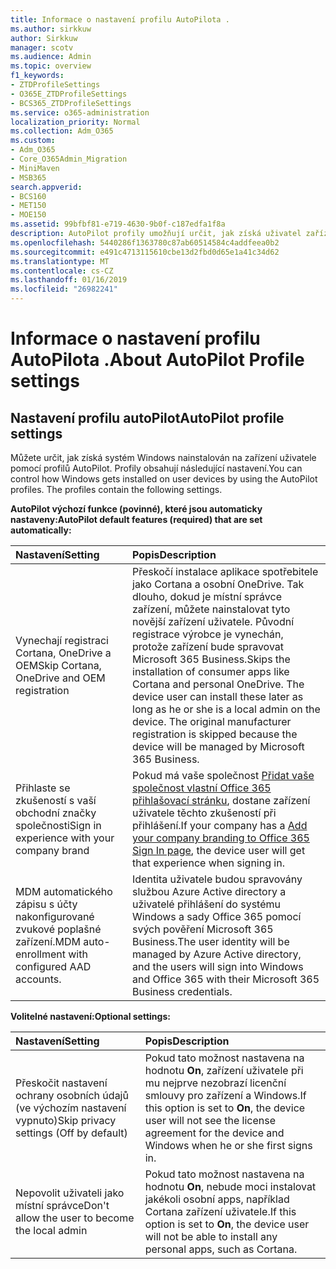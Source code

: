 ```yaml
---
title: Informace o nastavení profilu AutoPilota .
ms.author: sirkkuw
author: Sirkkuw
manager: scotv
ms.audience: Admin
ms.topic: overview
f1_keywords:
- ZTDProfileSettings
- O365E_ZTDProfileSettings
- BCS365_ZTDProfileSettings
ms.service: o365-administration
localization_priority: Normal
ms.collection: Adm_O365
ms.custom:
- Adm_O365
- Core_O365Admin_Migration
- MiniMaven
- MSB365
search.appverid:
- BCS160
- MET150
- MOE150
ms.assetid: 99bfbf81-e719-4630-9b0f-c187edfa1f8a
description: AutoPilot profily umožňují určit, jak získá uživatel zařízení nainstalován systém Windows. Profily obsahují výchozí a volitelné nastavení, například Přeskočit instalaci Cortana.
ms.openlocfilehash: 5440286f1363780c87ab60514584c4addfeea0b2
ms.sourcegitcommit: e491c4713115610cbe13d2fbd0d65e1a41c34d62
ms.translationtype: MT
ms.contentlocale: cs-CZ
ms.lasthandoff: 01/16/2019
ms.locfileid: "26982241"
---
```

# <a name="about-autopilot-profile-settings"></a><span data-ttu-id="42f66-104">Informace o nastavení profilu AutoPilota .</span><span class="sxs-lookup"><span data-stu-id="42f66-104">About AutoPilot Profile settings</span></span>

## <a name="autopilot-profile-settings"></a><span data-ttu-id="42f66-105">Nastavení profilu autoPilot</span><span class="sxs-lookup"><span data-stu-id="42f66-105">AutoPilot profile settings</span></span>

<span data-ttu-id="42f66-p102">Můžete určit, jak získá systém Windows nainstalován na zařízení uživatele pomocí profilů AutoPilot. Profily obsahují následující nastavení.</span><span class="sxs-lookup"><span data-stu-id="42f66-p102">You can control how Windows gets installed on user devices by using the AutoPilot profiles. The profiles contain the following settings.</span></span>
  
 <span data-ttu-id="42f66-108">**AutoPilot výchozí funkce (povinné), které jsou automaticky nastaveny:**</span><span class="sxs-lookup"><span data-stu-id="42f66-108">**AutoPilot default features (required) that are set automatically:**</span></span>
  
|<span data-ttu-id="42f66-109">**Nastavení**</span><span class="sxs-lookup"><span data-stu-id="42f66-109">**Setting**</span></span>|<span data-ttu-id="42f66-110">**Popis**</span><span class="sxs-lookup"><span data-stu-id="42f66-110">**Description**</span></span>|
|:-----|:-----|
|<span data-ttu-id="42f66-111">Vynechají registraci Cortana, OneDrive a OEM</span><span class="sxs-lookup"><span data-stu-id="42f66-111">Skip Cortana, OneDrive and OEM registration</span></span>  <br/> |<span data-ttu-id="42f66-p103">Přeskočí instalace aplikace spotřebitele jako Cortana a osobní OneDrive. Tak dlouho, dokud je místní správce zařízení, můžete nainstalovat tyto novější zařízení uživatele. Původní registrace výrobce je vynechán, protože zařízení bude spravovat Microsoft 365 Business.</span><span class="sxs-lookup"><span data-stu-id="42f66-p103">Skips the installation of consumer apps like Cortana and personal OneDrive. The device user can install these later as long as he or she is a local admin on the device. The original manufacturer registration is skipped because the device will be managed by Microsoft 365 Business.</span></span>  <br/> |
|<span data-ttu-id="42f66-115">Přihlaste se zkušeností s vaší obchodní značky společnosti</span><span class="sxs-lookup"><span data-stu-id="42f66-115">Sign in experience with your company brand</span></span>  <br/> |<span data-ttu-id="42f66-116">Pokud má vaše společnost [Přidat vaše společnost vlastní Office 365 přihlašovací stránku](https://support.office.com/article/a1229cdb-ce19-4da5-90c7-2b9b146aef0a), dostane zařízení uživatele těchto zkušeností při přihlášení.</span><span class="sxs-lookup"><span data-stu-id="42f66-116">If your company has a [Add your company branding to Office 365 Sign In page](https://support.office.com/article/a1229cdb-ce19-4da5-90c7-2b9b146aef0a), the device user will get that experience when signing in.</span></span>  <br/> |
|<span data-ttu-id="42f66-117">MDM automatického zápisu s účty nakonfigurované zvukové poplašné zařízení.</span><span class="sxs-lookup"><span data-stu-id="42f66-117">MDM auto-enrollment with configured AAD accounts.</span></span>  <br/> |<span data-ttu-id="42f66-118">Identita uživatele budou spravovány službou Azure Active directory a uživatelé přihlášení do systému Windows a sady Office 365 pomocí svých pověření Microsoft 365 Business.</span><span class="sxs-lookup"><span data-stu-id="42f66-118">The user identity will be managed by Azure Active directory, and the users will sign into Windows and Office 365 with their Microsoft 365 Business credentials.</span></span>  <br/> |
   
 <span data-ttu-id="42f66-119">**Volitelné nastavení:**</span><span class="sxs-lookup"><span data-stu-id="42f66-119">**Optional settings:**</span></span>
  
|<span data-ttu-id="42f66-120">**Nastavení**</span><span class="sxs-lookup"><span data-stu-id="42f66-120">**Setting**</span></span>|<span data-ttu-id="42f66-121">**Popis**</span><span class="sxs-lookup"><span data-stu-id="42f66-121">**Description**</span></span>|
|:-----|:-----|
|<span data-ttu-id="42f66-122">Přeskočit nastavení ochrany osobních údajů (ve výchozím nastavení vypnuto)</span><span class="sxs-lookup"><span data-stu-id="42f66-122">Skip privacy settings (Off by default)</span></span>  <br/> |<span data-ttu-id="42f66-123">Pokud tato možnost nastavena na hodnotu **On**, zařízení uživatele při mu nejprve nezobrazí licenční smlouvy pro zařízení a Windows.</span><span class="sxs-lookup"><span data-stu-id="42f66-123">If this option is set to **On**, the device user will not see the license agreement for the device and Windows when he or she first signs in.</span></span>  <br/> |
|<span data-ttu-id="42f66-124">Nepovolit uživateli jako místní správce</span><span class="sxs-lookup"><span data-stu-id="42f66-124">Don't allow the user to become the local admin</span></span>  <br/> |<span data-ttu-id="42f66-125">Pokud tato možnost nastavena na hodnotu **On**, nebude moci instalovat jakékoli osobní apps, například Cortana zařízení uživatele.</span><span class="sxs-lookup"><span data-stu-id="42f66-125">If this option is set to **On**, the device user will not be able to install any personal apps, such as Cortana.</span></span>  <br/> |
   
